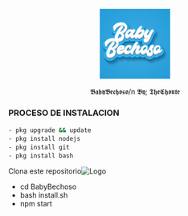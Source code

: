 <p align="center">
<img src="./media/imagenes/Baby-Bechoso.png" width="140" height="140"/>
</p>
<p align="center">
𝕭𝖆𝖇𝖞𝕭𝖊𝖈𝖍𝖔𝖘𝖔/n
𝕭𝖞;
𝕿𝖍𝖊𝕮𝖍𝖔𝖚𝖙𝖊
</p>


### PROCESO DE INSTALACION
```bash
- pkg upgrade && update
- pkg install nodejs
- pkg install git
- pkg install bash
```
Clona este repositorio</h3><img src="https://raw.githubusercontent.com/othneildrew/Best-README-Template/master/images/logo.png" alt="Logo" width="20" height="20">
  </a>
- cd BabyBechoso
- bash install.sh
- npm start
```

